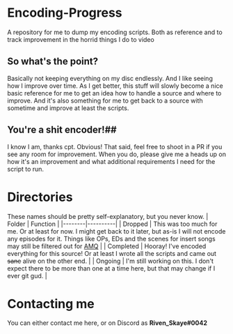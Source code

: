 # Encoding-Progress
A repository for me to dump my encoding scripts. Both as reference and to track improvement in the horrid things I do to video

## So what's the point? ##
Basically not keeping everything on my disc endlessly. And I like seeing how I improve over time.
As I get better, this stuff will slowly become a nice basic reference for me to get an idea how to handle a source and where to improve. And it's also something for me to get back to a source with sometime and improve at least the scripts.

## You're a shit encoder!##
I know I am, thanks cpt. Obvious! That said, feel free to shoot in a PR if you see any room for improvement. When you do, please give me a heads up on how it's an improvement and what additional requirements I need for the script to run.

# Directories #
These names should be pretty self-explanatory, but you never know.
| Folder | Function |
|--------|----------|
| Dropped | This was too much for me. Or at least for now. I might get back to it later, but as-is I will not encode any episodes for it. Things like OPs, EDs and the scenes for insert songs may still be filtered out for [AMQ](https://animemusicquiz.com) |
| Completed | Hooray! I've encoded everything for this source! Or at least I wrote all the scripts and came out ~~sane~~ alive on the other end. |
| Ongoing | I'm still working on this. I don't expect there to be more than one at a time here, but that may change if I ever git gud. |



# Contacting me #
You can either contact me here, or on Discord as **Riven_Skaye#0042**

